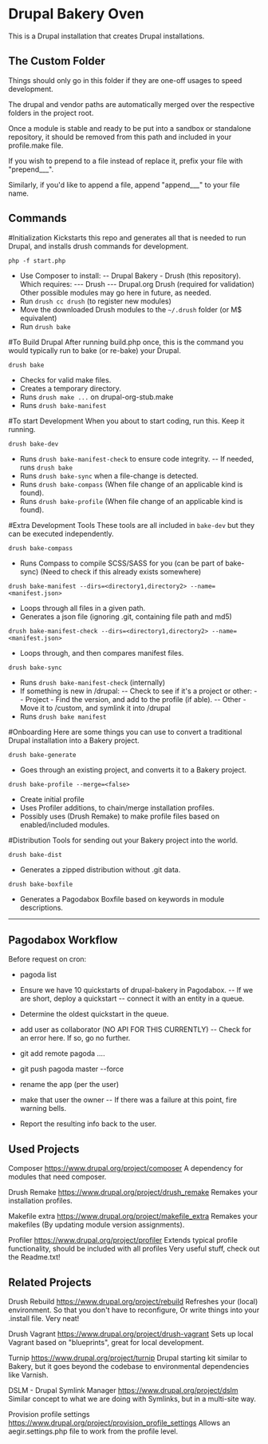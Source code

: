 Drupal Bakery Oven
==================

This is a Drupal installation that creates Drupal installations.

The Custom Folder
-----------------

Things should only go in this folder if they are one-off usages to speed development.

The drupal and vendor paths are automatically merged over the respective folders in the project root.

Once a module is stable and ready to be put into a sandbox or standalone repository,
it should be removed from this path and included in your profile.make file.

If you wish to prepend to a file instead of replace it, prefix your file with "prepend___".

Similarly, if you'd like to append a file, append "append___" to your file name.

Commands
--------

#Initialization
Kickstarts this repo and generates all that is needed to run Drupal, and installs drush commands for development.

`php -f start.php`

- Use Composer to install:
-- Drupal Bakery - Drush (this repository). Which requires:
--- Drush
--- Drupal.org Drush (required for validation)
    Other possible modules may go here in future, as needed.
- Run `drush cc drush` (to register new modules)
- Move the downloaded Drush modules to the `~/.drush` folder (or M$ equivalent)
- Run `drush bake`

#To Build Drupal
After running build.php once, this is the command you would typically run to bake (or re-bake) your Drupal.

`drush bake`

- Checks for valid make files.
- Creates a temporary directory.
- Runs `drush make ...` on drupal-org-stub.make
- Runs `drush bake-manifest`

#To start Development
When you about to start coding, run this. Keep it running.

`drush bake-dev`

- Runs `drush bake-manifest-check` to ensure code integrity.
-- If needed, runs `drush bake`
- Runs `drush bake-sync` when a file-change is detected.
- Runs `drush bake-compass` (When file change of an applicable kind is found).
- Runs `drush bake-profile` (When file change of an applicable kind is found).

#Extra Development Tools
These tools are all included in `bake-dev` but they can be executed independently.

`drush bake-compass`

- Runs Compass to compile SCSS/SASS for you (can be part of bake-sync)
    (Need to check if this already exists somewhere)

`drush bake-manifest --dirs=<directory1,directory2> --name=<manifest.json>`

- Loops through all files in a given path.
- Generates a json file (ignoring .git, containing file path and md5)

`drush bake-manifest-check --dirs=<directory1,directory2> --name=<manifest.json>`

- Loops through, and then compares manifest files.

`drush bake-sync`

- Runs `drush bake-manifest-check` (internally)
- If something is new in /drupal:
-- Check to see if it's a project or other:
-- Project - Find the version, and add to the profile (if able).
-- Other - Move it to /custom, and symlink it into /drupal
- Runs `drush bake manifest`

#Onboarding
Here are some things you can use to convert a traditional Drupal installation into a Bakery project.

`drush bake-generate`

- Goes through an existing project, and converts it to a Bakery project.

`drush bake-profile --merge=<false>`

- Create initial profile
- Uses Profiler additions, to chain/merge installation profiles.
- Possibly uses (Drush Remake) to make profile files based on enabled/included modules.

#Distribution
Tools for sending out your Bakery project into the world.

`drush bake-dist`

- Generates a zipped distribution without .git data.

`drush bake-boxfile`

- Generates a Pagodabox Boxfile based on keywords in module descriptions.

___

Pagodabox Workflow
------------------

Before request on cron:
- pagoda list
- Ensure we have 10 quickstarts of drupal-bakery in Pagodabox.
-- If we are short, deploy a quickstart
-- connect it with an entity in a queue.

- Determine the oldest quickstart in the queue.
- add user as collaborator (NO API FOR THIS CURRENTLY)
-- Check for an error here. If so, go no further.
- git add remote pagoda ....
- git push pagoda master --force
- rename the app (per the user)
- make that user the owner
-- If there was a failure at this point, fire warning bells.
- Report the resulting info back to the user.

Used Projects
-------------

Composer
    https://www.drupal.org/project/composer
    A dependency for modules that need composer.

Drush Remake
    https://www.drupal.org/project/drush_remake
    Remakes your installation profiles.

Makefile extra
    https://www.drupal.org/project/makefile_extra
    Remakes your makefiles (By updating module version assignments).

Profiler
    https://www.drupal.org/project/profiler
    Extends typical profile functionality, should be included with all profiles
    Very useful stuff, check out the Readme.txt!

Related Projects
----------------

Drush Rebuild
    https://www.drupal.org/project/rebuild
    Refreshes your (local) environment. So that you don't have to reconfigure,
    Or write things into your .install file. Very neat!

Drush Vagrant
    https://www.drupal.org/project/drush-vagrant
    Sets up local Vagrant based on "blueprints", great for local development.

Turnip
    https://www.drupal.org/project/turnip
    Drupal starting kit similar to Bakery,
    but it goes beyond the codebase to environmental dependencies like Varnish.

DSLM - Drupal Symlink Manager
    https://www.drupal.org/project/dslm
    Similar concept to what we are doing with Symlinks, but in a multi-site way.

Provision profile settings
    https://www.drupal.org/project/provision_profile_settings
    Allows an aegir.settings.php file to work from the profile level.

